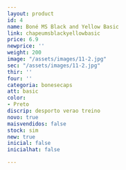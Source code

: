 ```yaml
---
layout: product
id: 4
name: Boné MS Black and Yellow Basic
link: chapeumsblackyellowbasic
price: 6.9
newprice: ''
weight: 200
image: "/assets/images/11-2.jpg"
sec: "/assets/images/11-2.jpg"
thir: ''
four: ''
categoria: bonesecaps
att: basic
color:
- Preto
discrip: desporto verao treino
novo: true
maisvendidos: false
stock: sim
new: true
inicial: false
inicialhat: false

---
```

